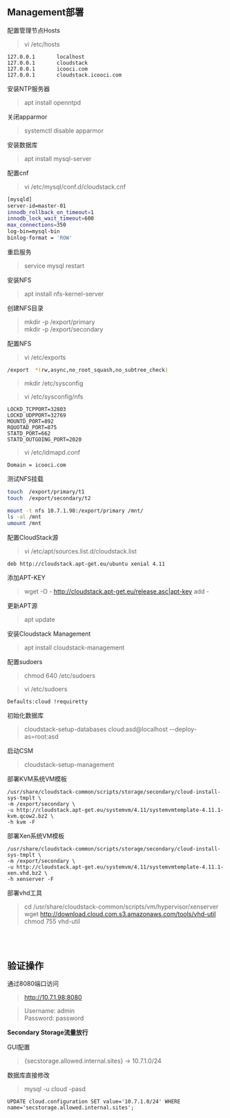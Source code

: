## Management部署

配置管理节点Hosts

> vi /etc/hosts
```
127.0.0.1       localhost
127.0.0.1       cloudstack
127.0.0.1       icooci.com
127.0.0.1       cloudstack.icooci.com
```

安装NTP服务器
> apt install openntpd


关闭apparmor
> systemctl disable apparmor


安装数据库
> apt install mysql-server


配置cnf
> vi /etc/mysql/conf.d/cloudstack.cnf
```bash
[mysqld]
server-id=master-01
innodb_rollback_on_timeout=1
innodb_lock_wait_timeout=600
max_connections=350
log-bin=mysql-bin
binlog-format = 'ROW'
```


重启服务
> service mysql restart


安装NFS
> apt install nfs-kernel-server


创建NFS目录
> mkdir -p /export/primary  
> mkdir -p /export/secondary  


配置NFS
> vi /etc/exports

```bash
/export  *(rw,async,no_root_squash,no_subtree_check)
```

> mkdir /etc/sysconfig

> vi /etc/sysconfig/nfs
```
LOCKD_TCPPORT=32803
LOCKD_UDPPORT=32769
MOUNTD_PORT=892
RQUOTAD_PORT=875
STATD_PORT=662
STATD_OUTGOING_PORT=2020
```

> vi /etc/idmapd.conf
```
Domain = icooci.com
```

测试NFS挂载
```bash
touch  /export/primary/t1
touch  /export/secondary/t2

mount -t nfs 10.7.1.98:/export/primary /mnt/
ls -al /mnt
umount /mnt
```

配置CloudStack源
> vi /etc/apt/sources.list.d/cloudstack.list
```
deb http://cloudstack.apt-get.eu/ubuntu xenial 4.11
```

添加APT-KEY
> wget -O - http://cloudstack.apt-get.eu/release.asc|apt-key add -

更新APT源
> apt update

安装Cloudstack Management
> apt install cloudstack-management


配置sudoers
> chmod 640 /etc/sudoers

> vi /etc/sudoers
```
Defaults:cloud !requiretty
```


初始化数据库
> cloudstack-setup-databases cloud:asd@localhost --deploy-as=root:asd


启动CSM
> cloudstack-setup-management


部署KVM系统VM模板
```
/usr/share/cloudstack-common/scripts/storage/secondary/cloud-install-sys-tmplt \
-m /export/secondary \
-u http://cloudstack.apt-get.eu/systemvm/4.11/systemvmtemplate-4.11.1-kvm.qcow2.bz2 \
-h kvm -F
```

部署Xen系统VM模板
```
/usr/share/cloudstack-common/scripts/storage/secondary/cloud-install-sys-tmplt \
-m /export/secondary \
-u http://cloudstack.apt-get.eu/systemvm/4.11/systemvmtemplate-4.11.1-xen.vhd.bz2 \
-h xenserver -F
```

部署vhd工具
> cd /usr/share/cloudstack-common/scripts/vm/hypervisor/xenserver  
> wget http://download.cloud.com.s3.amazonaws.com/tools/vhd-util  
> chmod 755 vhd-util  

<br />
<br />

验证操作
---

通过8080端口访问
> http://10.7.1.98:8080

> Username: admin  
> Password: password  

**Secondary Storage流量放行**

GUI配置
> {secstorage.allowed.internal.sites}  ->  10.7.1.0/24


数据库直接修改
> mysql -u cloud -pasd
```
UPDATE cloud.configuration SET value='10.7.1.0/24' WHERE name='secstorage.allowed.internal.sites';
```

